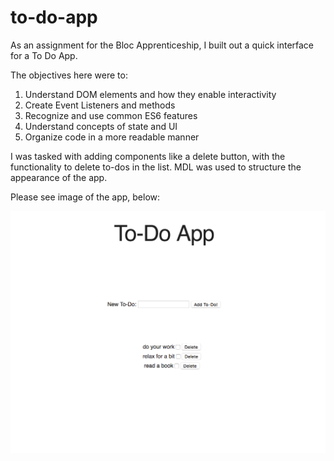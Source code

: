# to-do-app

As an assignment for the Bloc Apprenticeship, I built out a quick interface for a To Do App.

The objectives here were to:
1. Understand DOM elements and how they enable interactivity
2. Create Event Listeners and methods
3. Recognize and use common ES6 features
4. Understand concepts of state and UI
5. Organize code in a more readable manner

I was tasked with adding components like a delete button, with the functionality to delete to-dos in the list. 
MDL was used to structure the appearance of the app.

Please see image of the app, below:

![To-Do App](bloc_todoapp.png)
